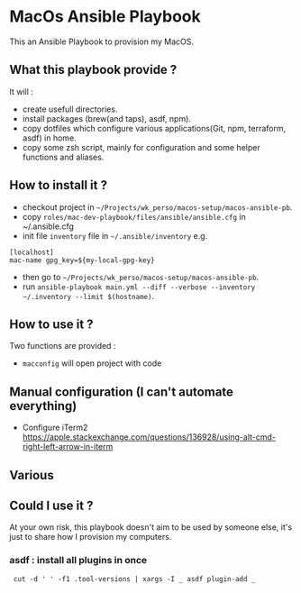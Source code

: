 # MacOs Ansible Playbook

This an Ansible Playbook to provision my MacOS. 

## What this playbook provide ?

It will : 
* create usefull directories.
* install packages (brew(and taps), asdf, npm).
* copy dotfiles which configure various applications(Git, npm, terraform, asdf) in home.
* copy some zsh script, mainly for configuration and some helper functions and aliases.

## How to install it ?

* checkout project in `~/Projects/wk_perso/macos-setup/macos-ansible-pb`.
* copy `roles/mac-dev-playbook/files/ansible/ansible.cfg` in ~/.ansible.cfg
* init file `inventory` file in `~/.ansible/inventory` e.g. 
```
[localhost]
mac-name gpg_key=${my-local-gpg-key}
```
* then go to `~/Projects/wk_perso/macos-setup/macos-ansible-pb`.
* run `ansible-playbook main.yml --diff --verbose --inventory ~/.inventory --limit $(hostname)`.

## How to use it ? 

Two functions are provided : 
* `macconfig` will open project with code

## Manual configuration (I can't automate everything)

* Configure iTerm2 https://apple.stackexchange.com/questions/136928/using-alt-cmd-right-left-arrow-in-iterm

## Various

## Could I use it ? 

At your own risk, this playbook doesn't aim to be used by someone else, it's just to share how I provision my computers.

### asdf : install all plugins in once

```shell
 cut -d ' ' -f1 .tool-versions | xargs -I _ asdf plugin-add _
 ```